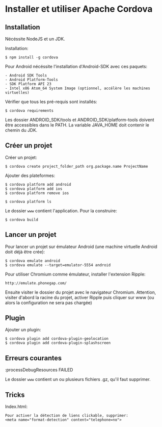 # Installer et utiliser Apache Cordova

## Installation

Nécéssite NodeJS et un JDK.

Installation:

	$ npm install -g cordova

Pour Android nécéssite l'installation d'Android-SDK avec ces paquets:

	- Android SDK Tools
	- Android Platform-Tools
	- SDK Platform API 23
	- Intel x86 Atom_64 System Image (optionnel, accélère les machines virtuelles)

Vérifier que tous les pré-requis sont installés:

	$ cordova requirements

Les dossier ANDROID_SDK/tools et ANDROID_SDK/platform-tools doivent être accessibles dans le PATH.
La variable JAVA_HOME doit contenir le chemin du JDK.

## Créer un projet

Créer un projet:

	$ cordova create project_folder_path org.package.name ProjectName

Ajouter des plateformes:

	$ cordova platform add android
	$ cordova platform add ios
	$ cordova platform remove ios

	$ cordova platform ls

Le dossier `www` contient l'application.
Pour la construire:

	$ cordova build

## Lancer un projet

Pour lancer un projet sur émulateur Android (une machine virtuelle Android doit déjà être crée):

	$ cordova emulate android
	$ cordova emulate --target=emulator-5554 android

Pour utiliser Chromium comme émulateur, installer l'extension Ripple:

	http://emulate.phonegap.com/

Ensuite visiter le dossier du projet avec le navigateur Chromium. Attention, visiter d'abord la racine du projet, activer 
Ripple puis cliquer sur www (ou alors la configuration ne sera pas chargée)

## Plugin

Ajouter un plugin: 

	$ cordova plugin add cordova-plugin-geolocation
	$ cordova plugin add cordova-plugin-splashscreen

## Erreurs courantes

:processDebugResources FAILED

Le dossier `www` contient un ou plusieurs fichiers .gz, qu'il faut supprimer.

## Tricks

Index.html:

	Pour activer la détection de liens clickable, supprimer:
	<meta name="format-detection" content="telephone=no">





